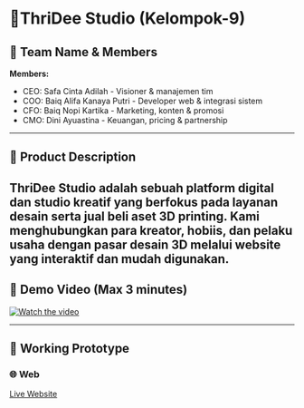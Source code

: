 # 🌟ThriDee Studio (Kelompok-9)

## 👥 Team Name & Members 
**Members:**
- CEO: Safa Cinta Adilah - Visioner & manajemen tim
- COO: Baiq Alifa Kanaya Putri - Developer web & integrasi sistem
- CFO: Baiq Nopi Kartika - Marketing, konten & promosi
- CMO: Dini Ayuastina - Keuangan, pricing & partnership
  
---

## 🧪 Product Description
ThriDee Studio adalah sebuah platform digital dan studio kreatif yang berfokus pada layanan desain serta jual beli aset 3D printing. Kami menghubungkan para kreator, hobiis, dan pelaku usaha dengan pasar desain 3D melalui website yang interaktif dan mudah digunakan.
---

## 🎥 Demo Video (Max 3 minutes)
[![Watch the video](https://img.youtube.com/vi/E3rJKe58K38/0.jpg)](https://www.youtube.com/watch?v=E3rJKe58K38)

---

## 🚀 Working Prototype

### 🌐 Web
[Live Website](https://thridee-1d812.web.app/)
